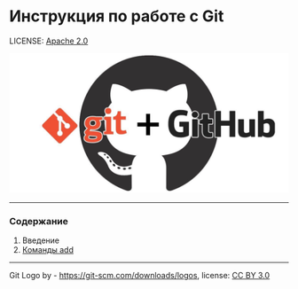 # Инструкция по работе с Git

LICENSE: [Apache 2.0](./LICENSE)

![Git Logo](./photos/git+github.jpg)

--- 
### Содержание

1. Введение
2. [Команды add](./teoriya1.md)

---
Git Logo by - https://git-scm.com/downloads/logos, license: [CC BY 3.0](https://creativecommons.org/licenses/by/3.0/)